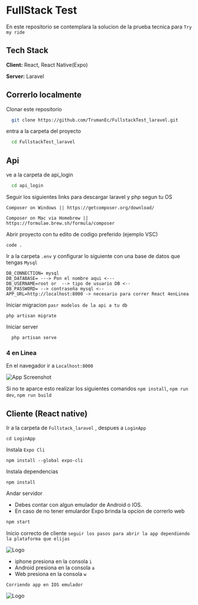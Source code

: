 # FullStack Test

En este repositorio se contemplara la solucion de la prueba tecnica para `Try my ride`

## Tech Stack

**Client:** React, React Native(Expo)

**Server:** Laravel

## Correrlo localmente

Clonar este repositorio

```bash
  git clone https://github.com/TrumanEc/FullstackTest_laravel.git
```

entra a la carpeta del proyecto

```bash
  cd FullstackTest_laravel
```

## Api

ve a la carpeta de api_login

```bash
  cd api_login
```

Seguir los siguientes links para descargar laravel y php segun tu OS

    Composer on Windows || https://getcomposer.org/download/

    Composer on Mac via Homebrew ||  https://formulae.brew.sh/formula/composer

Abrir proyecto con tu edito de codigo preferido (ejemplo VSC)

    code .

Ir a la carpeta `.env` y configurar lo siguiente con una base de datos que tengas `Mysql`

    DB_CONNECTION= mysql
    DB_DATABASE= ---> Pon el nombre aqui <---
    DB_USERNAME=root or  --> tipo de usuario DB <--
    DB_PASSWORD= --> contraseña mysql <--
    APP_URL=http://localhost:8000 -> necesario para correr React 4enLinea

Iniciar migracion `pasr modelos de la api a tu db`

    php artisan migrate

Iniciar server

```bash
  php artisan serve
```

### 4 en Linea

En el navegador ir a `Localhost:8000`

![App Screenshot](https://i.imgur.com/Tza6GdS.png)

Si no te aparce esto realizar los siguientes comandos `npm install`, `npm run dev`,
`npm run build`

## Cliente (React native)

Ir a la carpeta de `Fullstack_laravel` , despues a `LoginApp`

    cd LoginApp

Instala `Expo Cli`

    npm install --global expo-cli

Instala dependencias

    npm install

Andar servidor

- Debes contar con algun emulador de Android o IOS.
- En caso de no tener emulardor Expo brinda la opcion de correrlo web

```bash
npm start
```

Inicio correcto de cliente `seguir los pasos para abrir la app dependiendo la plataforma que elijas`

![Logo](https://i.imgur.com/hAwzG7N.png)

- iphone presiona en la consola `i`
- Android presiona en la consola `a`
- Web presiona en la consola `w`

`Corriendo app en IOS emulador`

![Logo](https://i.imgur.com/kCGZpW1.png?1)
